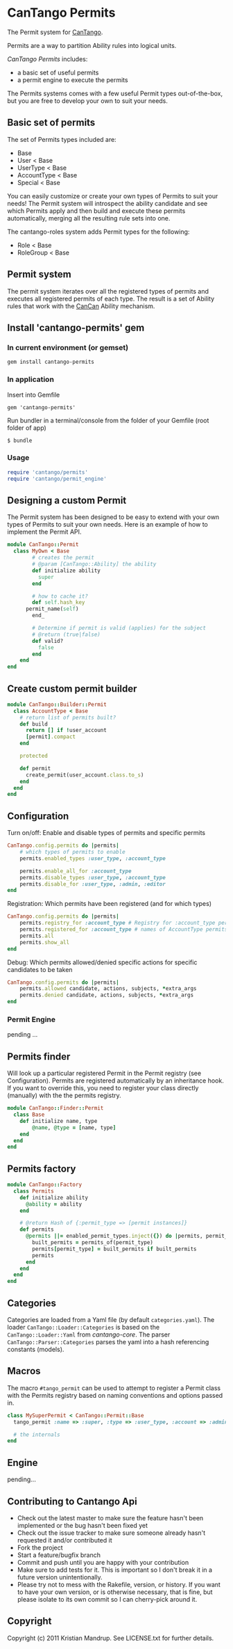 # CanTango Permits

The Permit system for [CanTango](https://github.com/kristianmandrup/cantango).

Permits are a way to partition Ability rules into logical units. 

*CanTango Permits* includes:

* a basic set of useful permits
* a permit engine to execute the permits

The Permits systems comes with a few useful Permit types out-of-the-box, but you are free to develop your own to suit your needs.

## Basic set of permits

The set of Permits types included are: 

* Base
* User < Base
* UserType < Base
* AccountType < Base
* Special < Base

You can easily customize or create your own types of Permits to suit your needs!
The Permit system will introspect the ability candidate and see which Permits apply and then build and execute these permits automatically, merging all the resulting rule sets into one. 

The cantango-roles system adds Permit types for the following:

* Role < Base
* RoleGroup < Base

## Permit system

The permit system iterates over all the registered types of permits and executes all registered permits of each type. The result is a set of Ability rules that work with the [CanCan](http://github.com/ryanb/cancan) Ability mechanism. 

## Install 'cantango-permits' gem

### In current environment (or gemset)

`gem install cantango-permits`

### In application

Insert into Gemfile

`gem 'cantango-permits'`

Run bundler in a terminal/console from the folder of your Gemfile (root folder of app)

`$ bundle`

### Usage

```ruby
require 'cantango/permits'
require 'cantango/permit_engine'
```

## Designing a custom Permit

The Permit system has been designed to be easy to extend with your own types of Permits to suit your
own needs. Here is an example of how to implement the Permit API.

```ruby
module CanTango::Permit
  class MyOwn < Base
		# creates the permit
		# @param [CanTango::Ability] the ability
		def initialize ability
		  super
		end

		# how to cache it?
		def self.hash_key
      permit_name(self)
		end_

		# Determine if permit is valid (applies) for the subject
		# @return (true|false)
		def valid?
		  false
		end
	end
end
```

## Create custom permit builder

```ruby
module CanTango::Builder::Permit
  class AccountType < Base
    # return list of permits built?
    def build
      return [] if !user_account
      [permit].compact
    end

    protected

    def permit
      create_permit(user_account.class.to_s)
    end
  end
end
```

## Configuration

Turn on/off: Enable and disable types of permits and specific permits

```ruby
CanTango.config.permits do |permits|
	# which types of permits to enable
	permits.enabled_types :user_type, :account_type

	permits.enable_all_for :account_type
	permits.disable_types :user_type, :account_type
	permits.disable_for :user_type, :admin, :editor
end
```

Registration: Which permits have been registered (and for which types)

```ruby
CanTango.config.permits do |permits|
	permits.registry_for :account_type # Registry for :account_type permits
	permits.registered_for :account_type # names of AccountType permits
	permits.all
	permits.show_all
end
```

Debug: Which permits allowed/denied specific actions for specific candidates to be taken

```ruby
CanTango.config.permits do |permits|
	permits.allowed candidate, actions, subjects, *extra_args
	permits.denied candidate, actions, subjects, *extra_args
end
```

### Permit Engine

pending ...

## Permits finder

Will look up a particular registered Permit in the Permit registry (see Configuration).
Permits are registered automatically by an inheritance hook. If you want to override this, you need
to register your class directly (manually) with the the permits registry.

```ruby
module CanTango::Finder::Permit
  class Base
  	def initialize name, type
    	@name, @type = [name, type]
  	end
  end
end
```

## Permits factory

```ruby
module CanTango::Factory
  class Permits
    def initialize ability
      @ability = ability
    end

    # @return Hash of {:permit_type => [permit instances]}
    def permits
      @permits ||= enabled_permit_types.inject({}) do |permits, permit_type|
        built_permits = permits_of(permit_type)
        permits[permit_type] = built_permits if built_permits
        permits
      end
    end
  end
end
```

## Categories

Categories are loaded from a Yaml file (by default `categories.yaml`). The loader `CanTango::Loader::Categories` is based on the `CanTango::Loader::Yaml` from _cantango-core_. 
The parser `CanTango::Parser::Categories` parses the yaml into a hash referencing constants (models).

## Macros

The macro `#tango_permit` can be used to attempt to register a Permit class with the Permits registry based on naming conventions and options passed in.

```ruby
class MySuperPermit < CanTango::Permit::Base
  tango_permit :name => :super, :type => :user_type, :account => :admin

  # the internals
end
```

## Engine

pending...

## Contributing to Cantango Api
 
* Check out the latest master to make sure the feature hasn't been implemented or the bug hasn't been fixed yet
* Check out the issue tracker to make sure someone already hasn't requested it and/or contributed it
* Fork the project
* Start a feature/bugfix branch
* Commit and push until you are happy with your contribution
* Make sure to add tests for it. This is important so I don't break it in a future version unintentionally.
* Please try not to mess with the Rakefile, version, or history. If you want to have your own version, or is otherwise necessary, that is fine, but please isolate to its own commit so I can cherry-pick around it.

## Copyright

Copyright (c) 2011 Kristian Mandrup. See LICENSE.txt for
further details.

